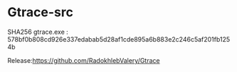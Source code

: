 # Gtrace-src
SHA256 gtrace.exe : 578bf0b808cd926e337edabab5d28af1cde895a6b883e2c246c5af201fb1254b

Release:https://github.com/RadokhlebValery/Gtrace
